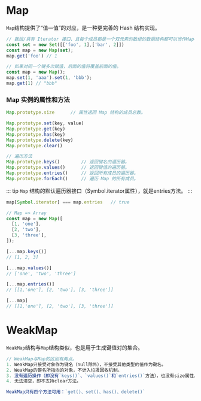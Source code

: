 # Map
`Map`结构提供了“值—值”的对应，是一种更完善的 Hash 结构实现。

```js
// 数组/具有 Iterator 接口、且每个成员都是一个双元素的数组的数据结构都可以当作Map构造函数的参数。
const set = new Set([['foo', 1],['bar', 2]])
const map = new Map(set);
map.get('foo') // 1
```
```js
// 如果对同一个键多次赋值，后面的值将覆盖前面的值。
const map = new Map();
map.set(1, 'aaa').set(1, 'bbb');
map.get(1) // "bbb"
```

### Map 实例的属性和方法 
```js
Map.prototype.size      // 属性返回 Map 结构的成员总数。

Map.prototype.set(key, value)
Map.prototype.get(key)
Map.prototype.has(key)
Map.prototype.delete(key)
Map.prototype.clear()

// 遍历方法
Map.prototype.keys()        // 返回键名的遍历器。
Map.prototype.values()      // 返回键值的遍历器。
Map.prototype.entries()     // 返回所有成员的遍历器。
Map.prototype.forEach()     // 遍历 Map 的所有成员。
```
::: tip
`Map` 结构的默认遍历器接口（Symbol.iterator属性），就是entries方法。
:::
```js
map[Symbol.iterator] === map.entries   // true
```

```js
// Map => Array
const map = new Map([
  [1, 'one'],
  [2, 'two'],
  [3, 'three'],
]);

[...map.keys()]
// [1, 2, 3]

[...map.values()]
// ['one', 'two', 'three']

[...map.entries()]
// [[1,'one'], [2, 'two'], [3, 'three']]

[...map]
// [[1,'one'], [2, 'two'], [3, 'three']]
```
# WeakMap
`WeakMap`结构与`Map`结构类似，也是用于生成键值对的集合。
```js
// WeakMap与Map的区别有两点。
1. WeakMap只接受对象作为键名（null除外），不接受其他类型的值作为键名。
2. WeakMap的键名所指向的对象，不计入垃圾回收机制。
3. 没有遍历操作（即没有`keys()`、`values()`和`entries()`方法），也没有size属性。
4. 无法清空，即不支持clear方法。

WeakMap只有四个方法可用：`get()、set()、has()、delete()`
```